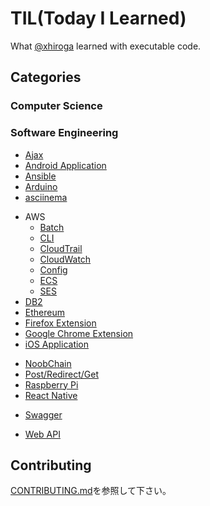# TIL(Today I Learned)

What [@xhiroga](https://twitter.com/xhiroga) learned with executable code.

## Categories

### Computer Science

### Software Engineering

- [Ajax](./software-engineering/ajax/README.md)
- [Android Application](./software-engineering/andorid/README.md)
- [Ansible](./software-engineering/ansible/README.md)
- [Arduino](./software-engineering/arduino/README.md)
- [asciinema](./software-engineering/asciinema/README.md)
<!-- - [Auth0](./software-engineering/auth0/) -->
- AWS
    - [Batch](./software-engineering/aws/batch/README.md)
    - [CLI](./software-engineering/aws/cli/README.md)
    - [CloudTrail](./software-engineering/aws/cloudtrail/README.md)
    - [CloudWatch](./software-engineering/aws/cloudwatch/README.md)
    - [Config](./software-engineering/aws/config/README.md)
    - [ECS](./software-engineering/aws/ecs/README.md)
    - [SES](./software-engineering/aws/ses/README.md)
- [DB2](./software-engineering/db2/README.md)
- [Ethereum](./software-engineering/ethereum/README.md)
- [Firefox Extension](./software-engineering/firefox-extension/README.md)
- [Google Chrome Extension](./software-engineering/google-chrome-extension/README.md)
- [iOS Application](./software-engineering/ios/README.md)
<!-- - [LINE Bot](./software-engineering/line-bot/) -->
<!-- - [macOS Application](./software-engineering/macos/) -->
- [NoobChain](./software-engineering/noobchain/README.md)
- [Post/Redirect/Get](./software-engineering/post-redirect-get/README.md)
- [Raspberry Pi](./software-engineering/raspberrypi/README.md)
- [React Native](./software-engineering/react-native/README.md)
<!-- - [Spark AR Studio](./software-engineering/spark-ar-studio/) -->
- [Swagger](./software-engineering/swagger/README.md)
<!-- - [VSCode Extension](./software-engineering/vscode-extension/) -->
- [Web API](./software-engineering/web-api/README.md)

## Contributing

[CONTRIBUTING.md](./CONTRIBUTING.md)を参照して下さい。
